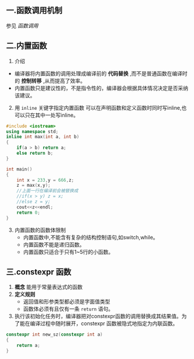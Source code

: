 ## 一.函数调用机制

参见 *函数调用* 

## 二.内置函数

1. 介绍
  +	编译器将内置函数的调用处理成编译前的 **代码替换** ,而不是普通函数在编译时的 **控制转移** ,从而提高了效率。
  +	内置函数只是建议性的，不是指令性的，编译器会根据具体情况决定是否采纳该建议。

2.	用 `inline` 关键字指定内置函数
	可以在声明函数和定义函数时同时写inline,也可以只在其中一处写inline。
```c++
#include <iostream>
using namespace std;
inline int max(int a, int b)
{
	if(a > b) return a;
	else return b;
}

int main()
{
	int x = 233,y = 666,z;
	z = max(x,y);
	//上面一行在编译前会被替换成
	//if(x > y) z = x;
	//else z = y;
	cout<<z<<endl;
	return 0;
}
```

3. 	内置函数的函数体限制
	+	内置函数中,不能含有复杂的结构控制语句,如switch,while。
	+	内置函数不能是递归函数。
	+	内置函数只适合于只有1~5行的小函数。

## 三.constexpr 函数
1.	**概念** 能用于常量表达式的函数
2.	**定义规则**
	+	返回值和形参类型都必须是字面值类型
	+	函数体必须有且仅有一条 `return` 语句。
3.	执行该初始化任务时，编译器把对constexpr函数的调用替换成其结果值。为了能在编译过程中随时展开，constexpr 函数被隐式地指定为内联函数。

```c++
constexpr int new_sz(constexpr int a)
{
    return a;
}
```

